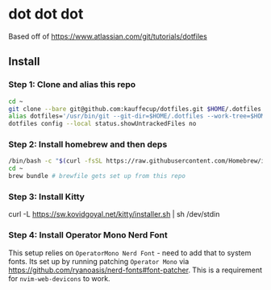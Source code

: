 # dot dot dot

Based off of https://www.atlassian.com/git/tutorials/dotfiles

## Install

### Step 1: Clone and alias this repo

```sh
cd ~
git clone --bare git@github.com:kauffecup/dotfiles.git $HOME/.dotfiles
alias dotfiles='/usr/bin/git --git-dir=$HOME/.dotfiles --work-tree=$HOME' # this is also in .zshrc
dotfiles config --local status.showUntrackedFiles no
```

### Step 2: Install homebrew and then deps

```sh
/bin/bash -c "$(curl -fsSL https://raw.githubusercontent.com/Homebrew/install/HEAD/install.sh)"
cd ~
brew bundle # brewfile gets set up from this repo
```

### Step 3: Install Kitty

curl -L https://sw.kovidgoyal.net/kitty/installer.sh | sh /dev/stdin

### Step 4: Install Operator Mono Nerd Font

This setup relies on `OperatorMono Nerd Font` - need to add that to system fonts.
Its set up by running patching `Operator Mono` via https://github.com/ryanoasis/nerd-fonts#font-patcher.
This is a requirement for `nvim-web-devicons` to work.